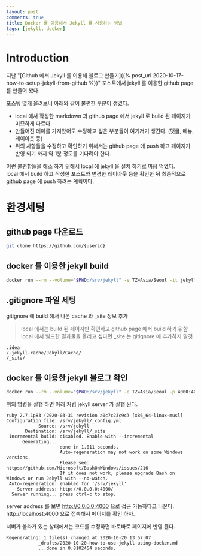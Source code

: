 ```yaml
---
layout: post
comments: true
title: Docker 를 이용해서 Jekyll 를 사용하는 방법
tags: [jekyll, docker]
---
```


# Introduction

지난 "[Github 에서 Jekyll 를 이용해 블로그 만들기]({% post_url 2020-10-17-how-to-setup-jekyll-from-github %})" 포스트에서 jekyll 를 이용한 github page 를 만들어 봤다.    

포스팅 몇개 올려보니 아래와 같이 불편한 부분이 생겼다.  
- local 에서 작성한 markdown 과 github page 에서 jekyll 로 build 된 페이지가 미묘하게 다르다.  
- 만들어진 테마를 가져왔어도 수정하고 싶은 부분들이 여기저기 생긴다. (댓글, 메뉴, 레이아웃 등)  
- 위의 사항들을 수정하고 확인하기 위해서는 github page 에 push 하고 페이지가 반영 되기 까지 약 1분 정도를 기다려야 한다.  

이런 불편함들을 해소 하기 위해서 local 에 jekyll 을 설치 하기로 마음 먹었다.  
local 에서 build 하고 작성한 포스트와 변경한 레이아웃 등을 확인한 뒤 최종적으로 github page 에 push 하려는 계획이다.

# 환경세팅

## github page 다운로드

```bash
git clone https://github.com/{userid}
```   

## docker 를 이용한 jekyll build

```bash
docker run --rm --volume="$PWD:/srv/jekyll" -e TZ=Asia/Seoul -it jekyll/jekyll:4 jekyll build --drafts
```

## .gitignore 파일 세팅

gitignore 에 build 해서 나온 cache 와 _site 정보 추가  
> local 에서는 build 된 페이지만 확인하고 github page 에서 build 하기 위함  
> local 에서 빌드한 결과물을 올리고 싶다면 _site 는 gitignore 에 추가하지 말것  

```text
.idea
/.jekyll-cache/Jekyll/Cache/
/_site/
```

## docker 를 이용한 jekyll 블로그 확인

```bash
docker run --rm --volume="$PWD:/srv/jekyll" -e TZ=Asia/Seoul -p 4000:4000 -it jekyll/jekyll:4 jekyll serve --drafts
```

위의 명령을 실행 하면 아래 처럼 jekyll server 가 실행 된다.  

```text
ruby 2.7.1p83 (2020-03-31 revision a0c7c23c9c) [x86_64-linux-musl]
Configuration file: /srv/jekyll/_config.yml
            Source: /srv/jekyll
       Destination: /srv/jekyll/_site
 Incremental build: disabled. Enable with --incremental
      Generating...
                    done in 1.011 seconds.
                    Auto-regeneration may not work on some Windows versions.
                    Please see: https://github.com/Microsoft/BashOnWindows/issues/216
                    If it does not work, please upgrade Bash on Windows or run Jekyll with --no-watch.
 Auto-regeneration: enabled for '/srv/jekyll'
    Server address: http://0.0.0.0:4000/
  Server running... press ctrl-c to stop.
```

server address 를 보면 http://0.0.0.0:4000 으로 접근 가능하다고 나온다.  
http://localhost:4000 으로 접속해서 페이지를 확인 하자.  

서버가 올라가 있는 상태에서는 코드를 수정하면 바로바로 페이지에 반영 된다.  

```text
Regenerating: 1 file(s) changed at 2020-10-20 13:57:07
            _drafts/2020-10-20-how-to-use-jekyll-using-docker.md
            ...done in 0.8102454 seconds.
```